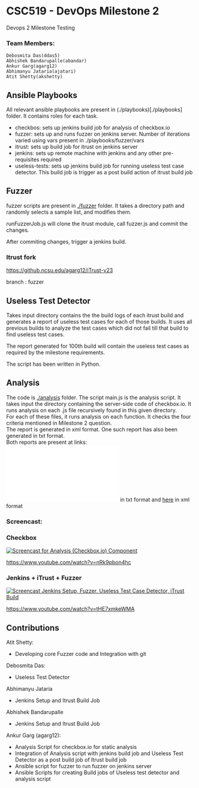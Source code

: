 # CSC519 - DevOps Milestone 2
Devops 2 Milestone Testing
### Team Members:
    Debosmita Das(ddas5)
    Abhishek Bandarupalle(abandar)
    Ankur Garg(agarg12)
    Abhimanyu Jataria(ajatari)
    Atit Shetty(akshetty)

## Ansible Playbooks
All relevant ansible playbooks are present in (./playbooks)[./playbooks] folder.
It contains roles for each task.
- checkbos: sets up jenkins build job for analysis of checkbox.io
- fuzzer: sets up and runs fuzzer on jenkins server. Number of iterations varied using vars present in ./playbooks/fuzzer/vars
- itrust: sets up build job for itrust on jenkins server
- jenkins: sets up remote machine with jenkins and any other pre-requisites required
- useless-tests: sets up jenkins build job for running useless test case detector. This build job is trigger as a post build action of itrust build job

## Fuzzer 
fuzzer scripts are present in [./fuzzer](./fuzzer) folder.
It takes a directory path and randomly selects a sample list, and modifies them.

runFuzzerJob.js will clone the itrust module, call fuzzer.js and commit the changes.

After commiting changes, trigger a jenkins build.

### Itrust fork

https://github.ncsu.edu/agarg12/iTrust-v23

branch : fuzzer

## Useless Test Detector
Takes input directory contains the the build logs of each itrust build and generates a report of useless test cases for each of those builds.
It uses all previous builds to analyze the test cases which did not fail till that build to find useless test cases.

The report generated for 100th build will contain the useless test cases as required by the milestone requirements.

The script has been written in Python.

## Analysis 
The code is [./analysis](./analysis) folder. The script main.js is the analysis script. It takes input the directory containing the server-side code of checkbox.io. It runs analysis on each .js file recursively found in this given directory. <br />
For each of these files, it runs analysis on each function. It checks the four criteria mentioned in Milestone 2 question. <br />
The report is generated in xml format. One such report has also been generated in txt format. <br />
Both reports are present at links: ![here](./analysis/analysis.txt) in txt format and [here](./analysis/analysis_report.xml) in xml format

### Screencast:

### Checkbox
[![Screencast for Analysis (Checkbox.io) Component](https://img.youtube.com/vi/nRk9pbon4hc/0.jpg)](https://www.youtube.com/watch?v=nRk9pbon4hc)

https://www.youtube.com/watch?v=nRk9pbon4hc

### Jenkins + iTrust + Fuzzer
[![Screencast Jenkins Setup, Fuzzer, Useless Test Case Detector, iTrust Build](https://img.youtube.com/vi/tHE7xmkeWMA/0.jpg)](https://www.youtube.com/watch?v=tHE7xmkeWMA)

https://www.youtube.com/watch?v=tHE7xmkeWMA

## Contributions

Atit Shetty:
- Developing core Fuzzer code and Integration with git

Debosmita Das:
- Useless Test Detector

Abhimanyu Jataria
- Jenkins Setup and Itrust Build Job

Abhishek Bandarupalle
- Jenkins Setup and Itrust Build Job

Ankur Garg (agarg12):
- Analysis Script for checkbox.io for static analysis
- Integration of Analysis script with jenkins build job and Useless Test Detector as a post build job of Itrust build job
- Ansible script for fuzzer to run fuzzer on jenkins server
- Ansible Scripts for creating Build jobs of Useless test detector and analysis script
